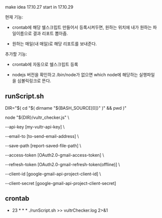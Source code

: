 make idea 17.10.27
start in 17.10.29

현재 기능: 

- crontab에 해당 쉘스크립트 만들어서 등록시켜두면, 원하는 위치에 내가 원하는 파일이름으로 결과 리포트 뽑아줌.

- 원하는 매일(내 매일)로 해당 리포트를 보내준다.

추가할 기능:

- crontab에 자동으로 쉘스크립트 등록

- nodejs 버전을 확인하고 /bin/node가 없으면 which node에 해당하는 실행파일을 심볼릭링크로 뜬다.

## runScript.sh

DIR="$( cd "$( dirname "${BASH_SOURCE[0]}" )" && pwd )"

node "${DIR}/vultr_checker.js" \

--api-key [my-vultr-api-key] \

--email-to [to-send-email-address] \

--save-path [report-saved-file-path] \

--access-token [OAuth2.0-gmail-access-token] \

--refresh-token [OAuth2.0-gmail-refresh-token(offline)] \

--client-id [google-gmail-api-project-client-id] \

--client-secret [google-gmail-api-project-client-secret]


## crontab

* 23 * * * ./runScript.sh >> vultrChecker.log 2>&1
